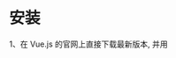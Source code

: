 # 安装
1、在 Vue.js 的官网上直接下载最新版本, 并用 <script> 标签引入
https://unpkg.com/vue@3.5.13/dist/vue.global.js

2、npm
``` shell
#包管理器
npm
yarn
pnpn

# 查看版本
npm -v
2.3.0

#升级 npm
cnpm install npm -g

# 升级或安装 cnpm  
#cnpm：是一个完整 npmjs.org 镜像，可以用此代替官方版本
npm install cnpm -g

#安装依赖并启动开发服务器
npm install
npm run dev

#Vite 是一个 web 开发构建工具
npm init vite-app <project-name>

# 安装 Vue CLI ,Vue CLI提供了一整套标准化的工具和预设配置，使得开发者可以快速启动和配置项目,正确安装Vue CLI是使用Vue命令的第一步
npm install -g @vue/cli

# vite
npm install -g vite
```

# vue和vite
‌Vite和Vue的主要区别在于构建和开发过程的不同。‌‌

构建速度和开发体验：    
‌Vite‌：使用原生ES模块，在开发环境下不需要打包，可以直接运行源代码，提供了更快的启动和刷新速度。Vite将开发服务器和构建过程分离，只需构建一次，提高了开发的效率。     
‌Vue‌：使用传统的Webpack构建方式，需要将所有代码打包成一个或多个文件，这在开发环境下需要重新打包，速度较慢。     
生成环境：      
‌Vite‌：在生产环境中，Vite会将所有的ES模块转换为可部署的代码，以便在现代浏览器中运行。因此，Vite可以与Vue一样用于构建生产级别的应用程序。        
‌Vue‌：在生产环境中，Vue和Vite之间没有太大的区别，都可以用于构建生产级别的应用程序。      


# 创建vue项目,几种不同方式
``` shell
#npm init、create和innit，它们实际上是init命令的别名

npm init vue@latest
#中文提示，方便操作

npm init vite@latest
#可以搭建多种框架



vue create my-project
#vue-cli3.x的初始化方式，目前模板是固定的

vue init webpack 项目名称
#ue-cli2.x的初始化方式，可以使用github上面的一些模板来初始化项目，webpack是官方推荐的标准模板名

vue ui
#图形化界面，可以创建项目，可以选择模板，可以安装插件，可以预览效果
```

# 项目打包
``` shell
#执行完成后，会在 Vue 项目下会生成一个 dist 目录，该目录一般包含 index.html 文件及 static 目录，static 目录包含了静态文件 js、css 以及图片目录 images（如果有图片的话）
npm run build
```

# 初始项目目录说明
![预览](https://github.com/yd4751/blog/blob/main/img/1.png)
![预览](https://github.com/yd4751/blog/blob/main/img/2.png)
![预览](https://github.com/yd4751/blog/blob/main/img/3.png)

# vue示例
``` html
<!DOCTYPE html>
<html>
<head>
<meta charset="utf-8">
<title>Vue 测试实例 - 菜鸟教程(runoob.com)</title>
<script src="https://lf3-cdn-tos.bytecdntp.com/cdn/expire-1-M/vue/3.2.26/vue.global.min.js"></script>
</head>
<body>
<div id="hello-vue" class="demo">
  {{ message }}
</div>

<script>
const HelloVueApp = {
  data() {
    return {
      message: 'Hello Vue!!'
    }
  }
}

Vue.createApp(HelloVueApp).mount('#hello-vue')
</script>
</body>
</html>
```
## {{ message }}:
* 这是 Vue.js 的模板语法，用于将 Vue 实例中的 message 数据绑定到页面上
* 当 Vue 实例中的 message 数据变化时，页面上的内容也会随之更新

## JavaScript 部分说明：
### Vue 实例定义:
``` js
const HelloVueApp = {
  data() {
    return {
      message: 'Hello Vue!!'
    }
  }
}
```
* HelloVueApp 是一个普通的 JavaScript 对象，包含了 Vue 组件选项
* data() 方法返回一个包含 message 属性的对象，这个属性的初始值是 'Hello Vue!!'

### 创建并挂载 Vue 应用:
* Vue.createApp() 方法用于创建一个 Vue 应用实例，参数是一个包含组件选项的对象（这里是 HelloVueApp）
* .mount('#hello-vue') 方法将 Vue 应用实例挂载到页面中具有 id="hello-vue" 的 DOM 元素上

### 执行过程
* 页面加载时，浏览器解析 HTML 和 JavaScript
* Vue.js 脚本执行时，创建了一个 Vue 应用实例，并将其绑定到 <div id="hello-vue"> 元素上
* Vue 应用实例根据 data() 中的初始数据，将 message 的值渲染到页面上的 {{ message }} 处
* 当 message 数据发生变化时（例如通过用户交互或异步操作），页面会自动更新以反映这些变化


# vue语法
## 插值
使用双大括号 {{ }} 来表示文本插值
``` html
<div>{{ message }}</div>
```

## 指令
指令是带有前缀 v- 的特殊属性，用于在模板中表达逻辑
``` html
<!-- v-bind: 动态绑定一个或多个特性，或一个组件 prop -->
<a v-bind:href="url">Link</a> 
<a :href="url">Link</a> <!-- 简写 -->

<!-- v-if: 条件性地渲染元素 -->
<p v-if="seen">Now you see me</p>

<!-- v-for: 列表渲染 -->
<ul>
  <li v-for="item in items" :key="item.id">{{ item.text }}</li>
</ul>

<!-- v-model: 双向数据绑定 -->
<input v-model="message" placeholder="edit me">
<p>Message is: {{ message }}</p>

<!-- v-on: 事件监听器 -->
<button v-on:click="doSomething">Click me</button>
<button @click="doSomething">Click me</button> <!-- 简写 -->
```

## 事件处理
在 Vue.js 中，你可以使用 v-on 指令来监听 DOM 事件，并在触发时执行一些 JavaScript 代码
``` html
<div id="app">
  <button @click="greet">Greet</button>
</div>

<script>
  createApp({
    methods: {
      greet() {
        alert('Hello!');
      }
    }
  }).mount('#app');
</script>
```

## 计算属性
计算属性是基于其依赖进行缓存的属性。计算属性只有在其相关依赖发生变化时才会重新计算
``` html
<div id="app">
  <p>{{ reversedMessage }}</p>
</div>

<script>
  createApp({
    data() {
      return {
        message: 'Hello'
      };
    },
    computed: {
      reversedMessage() {
        return this.message.split('').reverse().join('');
      }
    }
  }).mount('#app');
</script>
```

## 组件
组件是 Vue.js 最强大的功能之一。组件允许你使用小型、独立和通常可复用的组件构建大型应用
``` html
<!-- my-component -->
const app = createApp({});

app.component('my-component', {
  template: '<div>A custom component!</div>'
});

<!-- 使用组件 -->
<div id="app">
  <my-component></my-component>
</div>

<script>
  const app = createApp({});

  app.component('my-component', {
    template: '<div>A custom component!</div>'
  });

  app.mount('#app');
</script>
```

## Props
Props 用于在组件之间传递数据
``` html
<div id="app">
  <blog-post title="My journey with Vue"></blog-post>
</div>

<script>
  const app = createApp({
    data() {
      return {};
    }
  });

  app.component('blog-post', {
    props: ['title'],
    template: '<h3>{{ title }}</h3>'
  });

  app.mount('#app');
</script>
```

## 事件
子组件通过 $emit 触发事件，父组件可以监听这些事件
``` html
<div id="app">
  <button-counter @increment="incrementTotal"></button-counter>
  <p>Total clicks: {{ total }}</p>
</div>

<script>
  const app = createApp({
    data() {
      return {
        total: 0
      };
    },
    methods: {
      incrementTotal() {
        this.total++;
      }
    }
  });

  app.component('button-counter', {
    template: '<button @click="increment">You clicked me {{ count }} times.</button>',
    data() {
      return {
        count: 0
      };
    },
    methods: {
      increment() {
        this.count++;
        this.$emit('increment');
      }
    }
  });

  app.mount('#app');
</script>
```